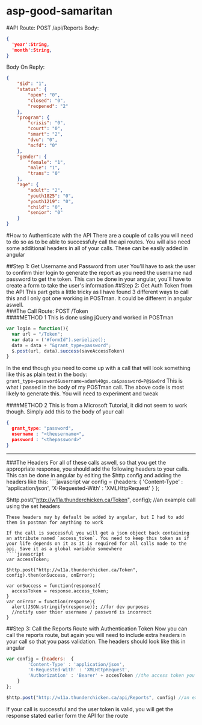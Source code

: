 # asp-good-samaritan

#API
Route: POST /api/Reports
Body: <br>
````json
{
  'year':String,
  'month':String,
}
````
Body On Reply: <br>
````json
{
    "$id": "1",
    "status": {
        "open": "0",
        "closed": "0",
        "reopened": "2"
    },
    "program": {
        "crisis": "0",
        "court": "0",
        "smart": "2",
        "dvu": "0",
        "mcfd": "0"
    },
    "gender": {
        "female": "1",
        "male": "1",
        "trans": "0"
    },
    "age": {
        "adult": "2",
        "youth1825": "0",
        "youth1219": "0",
        "child": "0",
        "senior": "0"
    }
}
````
#How to Authenticate with the API
There are a couple of calls you will need to do so as to be able to successfuly call the api routes. You will also need some additional headers in all of your calls. These can be easily added in angular

##Step 1: Get Username and Password from user
You'll have to ask the user to confirm thier login to generate the report as you need the username nad password to get the token. This can be done in your angular, you'll have to create a form to take the user's information
##Step 2: Get Auth Token from the API
This part gets a little tricky as I have found 3 different ways to call this and I only got one working in POSTman. It could be different in angular aswell.<br>
###The Call
Route: POST /Token <br>
####METHOD 1
This is done using jQuery and worked in POSTman
````js
var login = function(){
  var url = "/Token";
  var data = ('#formId").serielize();
  data = data + "&grant_type=password";
  $.post(url, data).success(saveAccessToken)
}
````
In the end though you need to come up with a call that will look something like this as plain text in the body:
`grant_type=password&username=adam%40gs.ca&password=P@$$w0rd`
This is what i passed in the body of my POSTman call. The above code is most likely to generate this. You will need to experiment and tweak


####METHOD 2
This is from a Microsoft Tutorial, it did not seem to work though. Simply add this to the body of your call
````json
{
  grant_type: "password",
  username : "<theusername>",
  password : "<thepassword>"
}
````
<hr>
###The Headers
For all of these calls aswell, so that you get the appropriate response, you should add the following headers to your calls. This can be done in angular by editing the $http.config and adding the headers like this:
````javascript
var config = {headers:  {
        'Content-Type' : 'application/json',
        'X-Requested-With' : 'XMLHttpRequest'
    }
};

$http.post("http://w11a.thunderchicken.ca/Token", config); //an example call using the set headers
````
These headers may by default be added by angular, but I had to add them in postman for anything to work

If the call is successful you will get a json object back containing an attribute named `access_token`. You need to keep this token as if your life depends on it as it is required for all calls made to the api. Save it as a global variable somewhere
````javascript
var accessToken;

$http.post("http://w11a.thunderchicken.ca/Token", config).then(onSuccess, onError);

var onSuccess = function(response){
  accessToken = response.access_token;
}
var onError = function(response){
  alert(JSON.stringify(response)); //for dev purposes
  //notify user thier username / password is incorrect
}
````

##Step 3: Call the Reports Route with Authentication Token
Now you can call the reports route, but again you will need to include extra headers in your call so that you pass validation. The headers should look like this in angular
````javascript
var config = {headers:  {
        'Content-Type' : 'application/json',
        'X-Requested-With' : 'XMLHttpRequest',
        'Authorization' : 'Bearer' + accesToken //the access token you got in step three with the word 'Bearer' infront of it
    }
};

$http.post("http://w11a.thunderchicken.ca/api/Reports", config) //an example call using the set headers
````
If your call is successful and the user token is valid, you will get the response stated earlier form the API for the route

